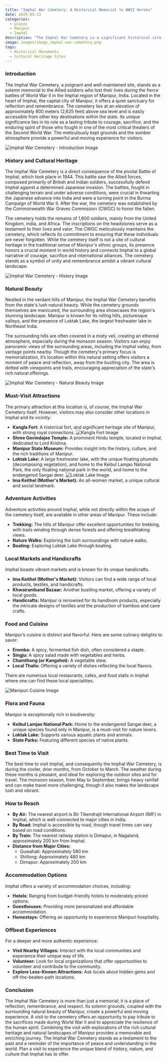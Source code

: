 ```yaml
---
title: "Imphal War Cemetery: A Historical Memorial to WWII Heroes"
date: 2025-03-13
categories:
  - places
  - Manipur
  - Imphal
description: "The Imphal War Cemetery is a significant historical site in Manipur, India. It serves as a final resting place for soldiers who lost their lives during World War II, under the care of the Commonwealth War Graves Commission."
image: images/image_imphal-war-cemetery.png
tags: 
  - Historical Monuments
  - Cultural Heritage Sites
---
```



### **Introduction**

The Imphal War Cemetery, a poignant and well-maintained site, stands as a solemn memorial to the Allied soldiers who lost their lives during the fierce battles of World War II in the Imphal region of Manipur, India. Located in the heart of Imphal, the capital city of Manipur, it offers a quiet sanctuary for reflection and remembrance. The cemetery lies at an elevation of approximately 800 meters (2,625 feet) above sea level and is easily accessible from other key destinations within the state. Its unique significance lies in its role as a lasting tribute to courage, sacrifice, and the enduring spirit of those who fought in one of the most critical theaters of the Second World War. The meticulously kept grounds and the somber atmosphere provide a powerful and moving experience for visitors.

<img src="placeholder_image_imphal_war_cemetery_intro.jpg" alt="Imphal War Cemetery - Introduction Image">

### **History and Cultural Heritage**

The Imphal War Cemetery is a direct consequence of the pivotal Battle of Imphal, which took place in 1944. This battle saw the Allied forces, composed primarily of British and Indian soldiers, successfully defend Imphal against a determined Japanese invasion. The battles, fought in challenging terrain and under adverse conditions, were crucial in thwarting the Japanese advance into India and were a turning point in the Burma Campaign of World War II. After the war, the cemetery was established by the Commonwealth War Graves Commission (CWGC) to honor the fallen.

The cemetery holds the remains of 1,600 soldiers, mainly from the United Kingdom, India, and Africa. The inscriptions on the headstones serve as a testament to their lives and valor. The CWGC meticulously maintains the cemetery, which reflects its commitment to ensuring that these individuals are never forgotten. While the cemetery itself is not a site of cultural heritage in the traditional sense of Manipur's ethnic groups, its presence honors a crucial moment in world history and connects Imphal to a global narrative of courage, sacrifice and international alliances. The cemetery stands as a symbol of unity and remembrance amidst a vibrant cultural landscape.

<img src="placeholder_image_imphal_war_cemetery_history.jpg" alt="Imphal War Cemetery - History Image">

### **Natural Beauty**

Nestled in the verdant hills of Manipur, the Imphal War Cemetery benefits from the state's lush natural beauty. While the cemetery grounds themselves are manicured, the surrounding area showcases the region's stunning landscape. Manipur is known for its rolling hills, picturesque valleys, and the presence of Loktak Lake, the largest freshwater lake in Northeast India.

The surrounding hills are often covered in a misty veil, creating an ethereal atmosphere, especially during the monsoon season. Visitors can enjoy panoramic views of the surrounding areas, including the Imphal valley, from vantage points nearby. Though the cemetery's primary focus is memorialization, it’s location within this natural setting offers visitors a moment of peace and reflection, away from the bustling city. The area is dotted with viewpoints and trails, encouraging appreciation of the state's rich natural offerings.

<img src="placeholder_image_imphal_war_cemetery_natural_beauty.jpg" alt="Imphal War Cemetery - Natural Beauty Image">

### **Must-Visit Attractions**

The primary attraction at this location is, of course, the Imphal War Cemetery itself. However, visitors may also consider other locations in Imphal and its vicinity:

*   **Kangla Fort:** A historical fort, and significant heritage site of Manipur, with strong royal connections. <img src="placeholder_image_kangla_fort.jpg" alt="Kangla Fort Image">
*   **Shree Govindajee Temple:** A prominent Hindu temple, located in Imphal, dedicated to Lord Krishna.
*   **Manipur State Museum:** Provides insight into the history, culture, and the rich traditions of Manipur.
*   **Loktak Lake:** A large freshwater lake, with the unique floating phumdis (decomposing vegetation), and home to the Keibul Lamjao National Park, the only floating national park in the world, and home to the endangered Sangai deer. <img src="placeholder_image_loktak_lake.jpg" alt="Loktak Lake Image">
*   **Ima Keithel (Mother's Market):** An all-women market, a unique cultural and social landmark.

### **Adventure Activities**

Adventure activities around Imphal, while not directly within the scope of the cemetery itself, are available in other areas of Manipur. These include:

*   **Trekking:** The hills of Manipur offer excellent opportunities for trekking, with trails winding through dense forests and offering breathtaking views.
*   **Nature Walks:** Exploring the lush surroundings with nature walks.
*   **Boating:** Exploring Loktak Lake through boating.

### **Local Markets and Handicrafts**

Imphal boasts vibrant markets and is known for its unique handicrafts.

*   **Ima Keithel (Mother's Market):** Visitors can find a wide range of local products, textiles, and handicrafts.
*   **Khwairamband Bazaar:** Another bustling market, offering a variety of local goods.
*   **Handicrafts:** Manipur is renowned for its handloom products, especially the intricate designs of textiles and the production of bamboo and cane crafts.

### **Food and Cuisine**

Manipur’s cuisine is distinct and flavorful. Here are some culinary delights to savor:

*   **Eromba:** A spicy, fermented fish dish, often considered a staple.
*   **Singju:** A spicy salad made with vegetables and herbs.
*   **Chamthong (or Kangshoi):** A vegetable stew.
*   **Local Thalis:** Offering a variety of dishes reflecting the local flavors.

There are numerous local restaurants, cafes, and food stalls in Imphal where one can find these local specialities.

<img src="placeholder_image_manipuri_cuisine.jpg" alt="Manipuri Cuisine Image">

### **Flora and Fauna**

Manipur is exceptionally rich in biodiversity:

*   **Keibul Lamjao National Park:** Home to the endangered Sangai deer, a unique species found only in Manipur, is a must-visit for nature lovers.
*   **Loktak Lake:** Supports various aquatic plants and animals.
*   **State Parks:** Featuring different species of native plants.

### **Best Time to Visit**

The best time to visit Imphal, and consequently the Imphal War Cemetery, is during the cooler, drier months, from October to March. The weather during these months is pleasant, and ideal for exploring the outdoor sites and for travel. The monsoon season, from May to September, brings heavy rainfall and can make travel more challenging, though it also makes the landscape lush and vibrant.

### **How to Reach**

*   **By Air:** The nearest airport is Bir Tikendrajit International Airport (IMF) in Imphal, which is well-connected to major cities in India.
*   **By Road:** Imphal is accessible by road, though travel times can vary based on road conditions.
*   **By Train:** The nearest railway station is Dimapur, in Nagaland, approximately 200 km from Imphal.
*   **Distance from Major Cities:**
    *   Guwahati: Approximately 580 km
    *   Shillong: Approximately 480 km
    *   Dimapur: Approximately 200 km

### **Accommodation Options**

Imphal offers a variety of accommodation choices, including:

*   **Hotels:** Ranging from budget-friendly hotels to moderately priced options.
*   **Guesthouses:** Providing more personalized and affordable accommodation.
*   **Homestays:** Offering an opportunity to experience Manipuri hospitality.

### **Offbeat Experiences**

For a deeper and more authentic experience:

*   **Visit Nearby Villages:** Interact with the local communities and experience their unique way of life.
*   **Volunteer:** Look for local organizations that offer opportunities to volunteer and contribute to the community.
*   **Explore Less-Known Attractions:** Ask locals about hidden gems and off-the-beaten-path locations.

### **Conclusion**

The Imphal War Cemetery is more than just a memorial; it is a place of reflection, remembrance, and respect. Its solemn grounds, coupled with the surrounding natural beauty of Manipur, create a powerful and moving experience. A visit to the cemetery offers an opportunity to pay tribute to the sacrifices made during World War II and to appreciate the resilience of the human spirit. Combining the visit with explorations of the rich cultural heritage and natural landscapes of Manipur provides a memorable and enriching journey. The Imphal War Cemetery stands as a testament to the past and a reminder of the importance of peace and understanding in the world. Plan a visit to experience the unique blend of history, nature, and culture that Imphal has to offer.



